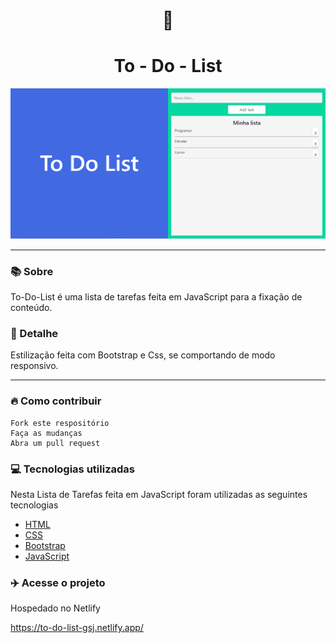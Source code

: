 <h1 align="center">📜</h1>
<h1 align="center">To - Do - List</h1>
<div align="center"><img src="img/todolist.PNG"></div>

<hr>

### 📚 Sobre

To-Do-List é uma lista de tarefas feita em JavaScript para a fixação de conteúdo.

### 🎨 Detalhe

Estilização feita com Bootstrap e Css, se comportando de modo responsivo.

<hr>

### 🔥 Como contribuir

```
Fork este respositório
Faça as mudanças
Abra um pull request
```

### 💻 Tecnologias utilizadas

Nesta Lista de Tarefas feita em JavaScript foram utilizadas as seguintes tecnologias

- [HTML](https://www.w3schools.com/html/)
- [CSS](https://www.w3schools.com/css/)
- [Bootstrap](https://getbootstrap.com/)
- [JavaScript](https://www.w3schools.com/js/)

### :airplane: Acesse o projeto

Hospedado no Netlify

https://to-do-list-gsj.netlify.app/
